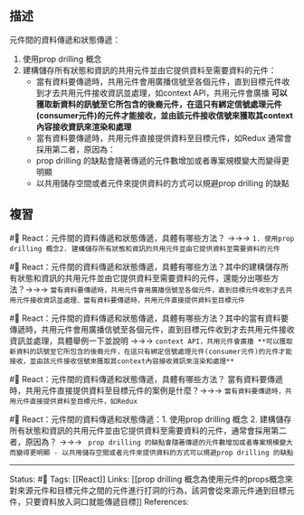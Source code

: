
## 描述


元件間的資料傳遞和狀態傳遞：
1. 使用prop drilling 概念
2. 建構儲存所有狀態和資訊的共用元件並由它提供資料至需要資料的元件：
	- 當有資料要傳遞時，共用元件會用廣播信號至各個元件，直到目標元件收到才去共用元件接收資訊並處理，如context API，共用元件會廣播 **可以獲取新資料的訊號至它所包含的後裔元件，在這只有綁定信號處理元件(consumer元件)的元件才能接收，並由該元件接收信號來獲取其context內容接收資訊來渲染和處理**
	- 當有資料要傳遞時，共用元件直接提供資料至目標元件，如Redux
通常會採用第二者，原因為：
	- prop drilling 的缺點會隨著傳遞的元件數增加或者專案規模變大而變得更明顯
	- 以共用儲存空間或者元件來提供資料的方式可以規避prop drilling 的缺點


## 複習


#🧠 React：元件間的資料傳遞和狀態傳遞，具體有哪些方法？ ->->-> `1. 使用prop drilling 概念2. 建構儲存所有狀態和資訊的共用元件並由它提供資料至需要資料的元件`
<!--SR:!2023-02-05,21,250-->

#🧠 React：元件間的資料傳遞和狀態傳遞，具體有哪些方法？其中的建構儲存所有狀態和資訊的共用元件並由它提供資料至需要資料的元件，還能分出哪些方法？->->-> `當有資料要傳遞時，共用元件會用廣播信號至各個元件，直到目標元件收到才去共用元件接收資訊並處理、當有資料要傳遞時，共用元件直接提供資料至目標元件`
<!--SR:!2023-01-31,7,210-->

#🧠 React：元件間的資料傳遞和狀態傳遞，具體有哪些方法？其中的當有資料要傳遞時，共用元件會用廣播信號至各個元件，直到目標元件收到才去共用元件接收資訊並處理，具體舉例一下並說明 ->->-> `context API，共用元件會廣播 **可以獲取新資料的訊號至它所包含的後裔元件，在這只有綁定信號處理元件(consumer元件)的元件才能接收，並由該元件接收信號來獲取其context內容接收資訊來渲染和處理**`
<!--SR:!2023-02-14,28,250-->

#🧠 React：元件間的資料傳遞和狀態傳遞，具體有哪些方法？ 當有資料要傳遞時，共用元件直接提供資料至目標元件的案例是什麼？->->-> `當有資料要傳遞時，共用元件直接提供資料至目標元件，如Redux`
<!--SR:!2023-01-30,17,250-->

#🧠 React：元件間的資料傳遞和狀態傳遞：1. 使用prop drilling 概念 2. 建構儲存所有狀態和資訊的共用元件並由它提供資料至需要資料的元件，通常會採用第二者，原因為？ ->->-> ` prop drilling 的缺點會隨著傳遞的元件數增加或者專案規模變大而變得更明顯 - 以共用儲存空間或者元件來提供資料的方式可以規避prop drilling 的缺點`
<!--SR:!2023-02-14,28,250-->







---
Status: #🌱 
Tags:
[[React]]
Links:
[[prop drilling 概念為使用元件的props概念來對來源元件和目標元件之間的元件進行打洞的行為，該洞會從來源元件通到目標元件，只要資料放入洞口就能傳遞目標]]
References:



